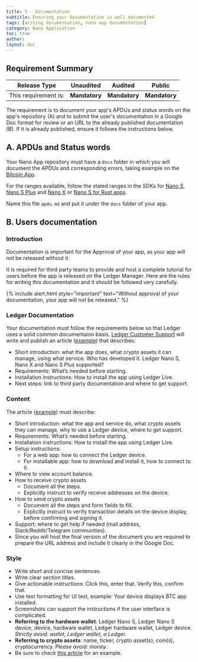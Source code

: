 ```yaml
---
title: 5 - Documentation
subtitle: Ensuring your documentation is well documented
tags: [writing documentation, nano app documentation]
category: Nano Application
toc: true
author:
layout: doc
---
```


## Requirement Summary

|    Release Type       |          Unaudited     |          Audited       |          Public        |
|-----------------------|------------------------|------------------------|------------------------|
|  This requirement is: |    <b>Mandatory</b>    |   <b>Mandatory</b>     |   <b>Mandatory</b>     |

The requirement is to document your app's APDUs and status words on the app's repository (A) and to submit the user's documentation in a Google Doc format for review or an URL to the already published documentation (B). If it is already published, ensure it follows the instructions below.

## A. APDUs and Status words

Your Nano App repository must have a `docs` folder in which you will document the APDUs and corresponding errors, taking example on the [Bitcoin App](https://github.com/LedgerHQ/app-bitcoin-new/blob/develop/doc/bitcoin.md).

For the ranges available, follow the stated ranges in the SDKs for [Nano S](https://github.com/LedgerHQ/nanos-secure-sdk/blob/master/include/errors.h), [Nano S Plus](https://github.com/LedgerHQ/nanosplus-secure-sdk/blob/main/include/errors.h) and [Nano X](https://github.com/LedgerHQ/nanox-secure-sdk/blob/master/include/errors.h) or [Nano S for Rust apps](https://github.com/LedgerHQ/ledger-nanos-sdk/blob/master/nanos-secure-sdk/include/errors.h).

Name this file `apdu.md` and put it under the `docs` folder of your app. 


## B. Users documentation

### Introduction

Documentation is important for the Approval of your app, as your app will not be released without it.

It is required for third party teams to provide and host a complete tutorial for users before the app is released on the Ledger Manager. Here are the rules for writing this documentation and it should be followed very carefully.

<!--  -->
{% include alert.html style="important" text="Without approval of your documentation, your app will not be released." %}
<!--  -->

### Ledger Documentation

Your documentation must follow the requirements below  so that Ledger uses a solid common documentaion basis.
[Ledger Customer Support](https://support.ledgerwallet.com/hc/en-us) will write and publish an article ([example](https://support.ledgerwallet.com/hc/en-us/articles/360007583514-Ontology-ONT-)) that describes:
- Short introduction: what the app does, what crypto assets it can manage, using what service. Who has developed it. Ledger Nano S, Nano X and Nano S Plus supported?
- Requirements: What’s needed before starting.
- Installation instructions: How to install the app using Ledger Live.
- Next steps: link to third party documentation and where to get support.


### Content

The article ([example](https://blog.cyberrepublic.org/2020/06/15/how-to-use-your-ledger-device-with-the-elastos-light-wallet/)) must describe:
- Short introduction: what the app and service do, what crypto assets they can manage, why to use a Ledger device, where to get support.
- Requirements: What’s needed before starting.
- Installation instructions: How to install the app using Ledger Live.
- Setup instructions:
    - For a web app: how to connect the Ledger device.
    - For installable app: how to download and install it, how to connect to it.
- Where to view account balance.
- How to receive crypto assets
    - Document all the steps.
    - Explicitly instruct to verify receive addresses on the device.
- How to send crypto assets
    - Document all the steps and form fields to fill.
    - Explicitly instruct to verify transaction details on the device display, before confirming and signing it.
- Support: where to get help if needed (mail address, Slack/Reddit/Telegram communities). 
- Since you will host the final version of the document you are required to prepare the URL address and include it clearly in the Google Doc.

### Style

- Write short and concise sentences.
- Write clear section titles.
- Give actionable instructions: Click this, enter that. Verify this, confirm that.
- Use text formatting for UI text, example: Your device displays BTC app installed.
- Screenshots can support the instructions if the user interface is complicated.
- **Referring to the hardware wallet**: Ledger Nano S, Ledger Nano S device, device, hardware wallet, Ledger hardware wallet, Ledger device.
<i>Strictly avoid: wallet, Ledger wallet, a Ledger</i>.
- **Referring to crypto assets**: name, ticker, crypto asset(s), coin(s), cryptocurrency.
<i>Please avoid: money</i>.
- Be sure to check [this article](https://blog.cyberrepublic.org/2020/06/15/how-to-use-your-ledger-device-with-the-elastos-light-wallet/) for an example.

